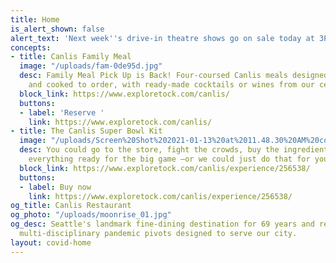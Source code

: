 ```yaml
---
title: Home
is_alert_shown: false
alert_text: 'Next week''s drive-in theatre shows go on sale today at 3PM! '
concepts:
- title: Canlis Family Meal
  image: "/uploads/fam-0de95d.jpg"
  desc: Family Meal Pick Up is Back! Four-coursed Canlis meals designed for the home
    and cooked to order, with ready-made cocktails or wines from our cellar.
  block_link: https://www.exploretock.com/canlis/
  buttons:
  - label: 'Reserve '
    link: https://www.exploretock.com/canlis/
- title: The Canlis Super Bowl Kit
  image: "/uploads/Screen%20Shot%202021-01-13%20at%2011.48.30%20AM%20copy.jpg"
  desc: You could go to the store, fight the crowds, buy the ingredients, and get
    everything ready for the big game —or we could just do that for you.
  block_link: https://www.exploretock.com/canlis/experience/256538/
  buttons:
  - label: Buy now
    link: https://www.exploretock.com/canlis/experience/256538/
og_title: Canlis Restaurant
og_photo: "/uploads/moonrise_01.jpg"
og_desc: Seattle's landmark fine-dining destination for 69 years and recent home to
  multi-disciplinary pandemic pivots designed to serve our city.
layout: covid-home
---
```


